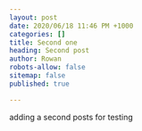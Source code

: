 ```yaml
---
layout: post
date: 2020/06/18 11:46 PM +1000
categories: []
title: Second one
heading: Second post
author: Rowan
robots-allow: false
sitemap: false
published: true

---
```

adding a second posts for testing